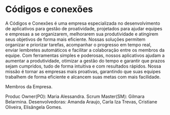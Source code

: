 # Códigos e conexões
A Códigos e Conexões é uma empresa especializada no desenvolvimento de aplicativos para gestão de proatividade, projetados para ajudar equipes e empresas a se organizarem, melhorarem sua produtividade e atingirem seus objetivos de forma mais eficiente. Nossas soluções permitem organizar e priorizar tarefas, acompanhar o progresso em tempo real, enviar lembretes automáticos e facilitar a colaboração entre os membros da equipe. Com ferramentas simples e poderosas, nossos aplicativos ajudam a aumentar a produtividade, otimizar a gestão do tempo e garantir que prazos sejam cumpridos, tudo de forma intuitiva e com resultados rápidos. Nossa missão é tornar as empresas mais proativas, garantindo que suas equipes trabalhem de forma eficiente e alcancem suas metas com mais facilidade.  

Membros da Empresa. 

Produc Owner(PO): Maria Alessandra. 
Scrum Master(SM): Gilmara Belarmina.
Desenvolvedoras: Amanda Araujo, Carla Iza Trevas, Cristiane Oliveira, Elisângela Gomes.


